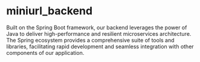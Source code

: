 # miniurl_backend
Built on the Spring Boot framework, our backend leverages the power of Java to deliver high-performance and resilient microservices architecture. The Spring ecosystem provides a comprehensive suite of tools and libraries, facilitating rapid development and seamless integration with other components of our application.
